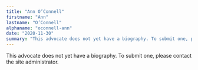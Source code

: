 ```yaml
---
title: "Ann O’Connell"
firstname: "Ann"
lastname: "O’Connell"
alphaname: "oconnell-ann"
date: "2020-11-30"
summary: "This advocate does not yet have a biography. To submit one, please contact the site administrator."
---
```

This advocate does not yet have a biography. To submit one, please contact the site administrator.

